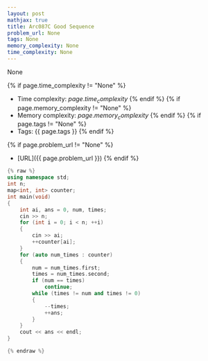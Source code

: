 ```yaml
---
layout: post
mathjax: true
title: Arc087C Good Sequence
problem_url: None
tags: None
memory_complexity: None
time_complexity: None
---
```


None


{% if page.time_complexity != "None" %}
- Time complexity: ${{ page.time_complexity }}$
{% endif %}
{% if page.memory_complexity != "None" %}
- Memory complexity: ${{ page.memory_complexity }}$
{% endif %}
{% if page.tags != "None" %}
- Tags: {{ page.tags }}
{% endif %}

{% if page.problem_url != "None" %}
- [URL]({{ page.problem_url }})
{% endif %}

```cpp
{% raw %}
using namespace std;
int n;
map<int, int> counter;
int main(void)
{
    int ai, ans = 0, num, times;
    cin >> n;
    for (int i = 0; i < n; ++i)
    {
        cin >> ai;
        ++counter[ai];
    }
    for (auto num_times : counter)
    {
        num = num_times.first;
        times = num_times.second;
        if (num == times)
            continue;
        while (times != num and times != 0)
        {
            --times;
            ++ans;
        }
    }
    cout << ans << endl;
}

{% endraw %}
```